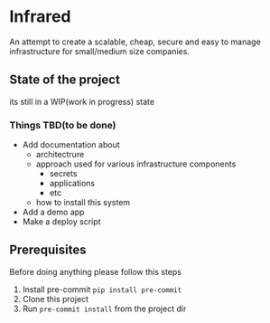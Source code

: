 # Infrared
An attempt to create a scalable, cheap, secure and easy to manage infrastructure for small/medium size companies.

## State of the project
its still in a WIP(work in progress) state

### Things TBD(to be done)
* Add documentation about
  * architectrure
  * approach used for various infrastructure components
    * secrets
    * applications
    * etc
  * how to install this system
* Add a demo app
* Make a deploy script

## Prerequisites
Before doing anything please follow this steps
1. Install pre-commit `pip install pre-commit`
2. Clone this project
3. Run `pre-commit install` from the project dir
